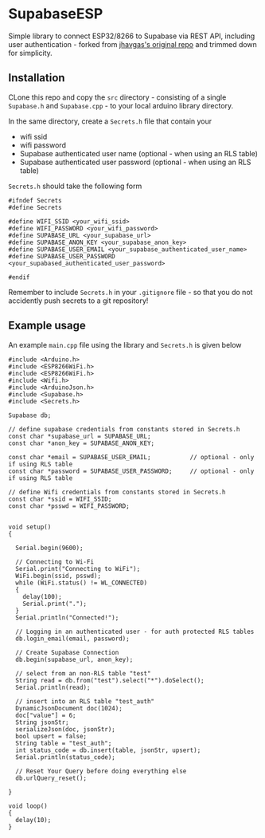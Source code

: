 # SupabaseESP

Simple library to connect ESP32/8266 to Supabase via REST API, including user authentication - forked from [jhavgas's original repo](https://github.com/jhagas/ESP32-Supabase) and trimmed down for simplicity.

## Installation

CLone this repo and copy the `src` directory - consisting of a single `Supabase.h` and `Supabase.cpp` - to your local arduino library directory.

In the same directory, create a `Secrets.h` file that contain your

- wifi ssid
- wifi password
- Supabase authenticated user name       (optional - when using an RLS table)
- Supabase authenticated user password   (optional - when using an RLS table)

`Secrets.h` should take the following form

```
#ifndef Secrets
#define Secrets

#define WIFI_SSID <your_wifi_ssid>
#define WIFI_PASSWORD <your_wifi_password>
#define SUPABASE_URL <your_supabase_url>
#define SUPABASE_ANON_KEY <your_supabase_anon_key>
#define SUPABASE_USER_EMAIL <your_supabase_authenticated_user_name>
#define SUPABASE_USER_PASSWORD <your_supabased_authenticated_user_password>

#endif

```

Remember to include `Secrets.h` in your `.gitignore` file - so that you do not accidently push secrets to a git repository!

## Example usage

An example `main.cpp` file using the library and `Secrets.h` is given below


```
#include <Arduino.h>
#include <ESP8266WiFi.h>
#include <ESP8266WiFi.h>
#include <Wifi.h>
#include <ArduinoJson.h>
#include <Supabase.h>
#include <Secrets.h>

Supabase db;

// define supabase credentials from constants stored in Secrets.h
const char *supabase_url = SUPABASE_URL;
const char *anon_key = SUPABASE_ANON_KEY;

const char *email = SUPABASE_USER_EMAIL;           // optional - only if using RLS table
const char *password = SUPABASE_USER_PASSWORD;     // optional - only if using RLS table

// define Wifi credentials from constants stored in Secrets.h
const char *ssid = WIFI_SSID;
const char *psswd = WIFI_PASSWORD;


void setup()
{
  
  Serial.begin(9600);

  // Connecting to Wi-Fi
  Serial.print("Connecting to WiFi");
  WiFi.begin(ssid, psswd);
  while (WiFi.status() != WL_CONNECTED)
  {
    delay(100);
    Serial.print(".");
  }
  Serial.println("Connected!");

  // Logging in an authenticated user - for auth protected RLS tables
  db.login_email(email, password);
  
  // Create Supabase Connection
  db.begin(supabase_url, anon_key);

  // select from an non-RLS table "test"
  String read = db.from("test").select("*").doSelect();
  Serial.println(read);

  // insert into an RLS table "test_auth"
  DynamicJsonDocument doc(1024);
  doc["value"] = 6;
  String jsonStr;
  serializeJson(doc, jsonStr);
  bool upsert = false;
  String table = "test_auth";
  int status_code = db.insert(table, jsonStr, upsert);
  Serial.println(status_code);

  // Reset Your Query before doing everything else
  db.urlQuery_reset();

}

void loop()
{
  delay(10);
}

```


